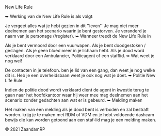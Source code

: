 New Life Rule

➥ Werking van de New Life Rule is als volgt:

Je vergeet alles wat je hebt gezien in dit ''leven''
Je mag niet meer deelnemen aan het scenario waarin je bent gestorven.
Je veranderd je naam van je personage (/register).
➥ Wanneer treedt de New Life Rule in

Als je bent vermoord door een vuurwapen.
Als je bent doodgestoken / geslagen.
Als je geen bloed meer in je lichaam hebt.
Als je dood word verklaard door een Ambulancier, Politieagent of een stafflid.
➥ Wat weet je nog wel!

De contacten in je telefoon.
ben je lid van een gang, dan weet je nog welke dit is.
Heb je een overheidsbaan weet je ook nog wat je doet.
➥ Politie New Life Rule

Indien de politie dood wordt verklaard dient de agent in kwestie terug te gaan naar het hoofdkantoor waar hij weer mee mag deelnemen aan het scenario zonder gedachten aan wat er is gebeurd.
➥ Melding maken

Het maken van een melding als je dood bent is verboden en zal bestraft worden.
krijg je te maken met RDM of VDM en je hebt voldoende dashcam bewijs die kan worden getoond aan een staf-lid mag je een melding maken.


© 2021 ZaandamRP
